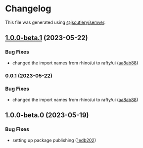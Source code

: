 # Changelog

This file was generated using [@jscutlery/semver](https://github.com/jscutlery/semver).

## [1.0.0-beta.1](https://github.com/rhinobase/design-system/compare/accordion-1.0.0-beta.0...accordion-1.0.0-beta.1) (2023-05-22)


### Bug Fixes

* changed the import names from rhino/ui to rafty/ui ([aa8ab88](https://github.com/rhinobase/design-system/commit/aa8ab888d7298127a7e49fe8f9e0980315a39e3f))

### [0.0.1](https://github.com/rhinobase/design-system/compare/accordion-1.0.0-beta.0...accordion-0.0.1) (2023-05-22)


### Bug Fixes

* changed the import names from rhino/ui to rafty/ui ([aa8ab88](https://github.com/rhinobase/design-system/commit/aa8ab888d7298127a7e49fe8f9e0980315a39e3f))

## 1.0.0-beta.0 (2023-05-19)

### Bug Fixes

- setting up package publishing ([1edb202](https://github.com/rhinobase/design-system/commit/1edb20248b82d035a7bd75008bb61cac89559fb5))
